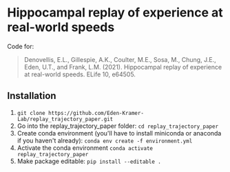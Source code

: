 # Hippocampal replay of experience at real-world speeds

Code for:
> Denovellis, E.L., Gillespie, A.K., Coulter, M.E., Sosa, M., Chung, J.E., Eden, U.T., and Frank, L.M. (2021). Hippocampal replay of experience at real-world speeds. ELife 10, e64505.

## Installation
1. `git clone https://github.com/Eden-Kramer-Lab/replay_trajectory_paper.git`
2. Go into the replay_trajectory_paper folder: `cd replay_trajectory_paper`
3. Create conda environment (you'll have to install miniconda or anaconda if you haven't already):
```conda env create -f environment.yml```
4. Activate the conda environment `conda activate replay_trajectory_paper`
5. Make package editable:
```pip install --editable .```
